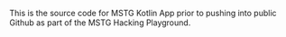 This is the source code for MSTG Kotlin App prior to pushing into public Github as part of the MSTG Hacking Playground.


